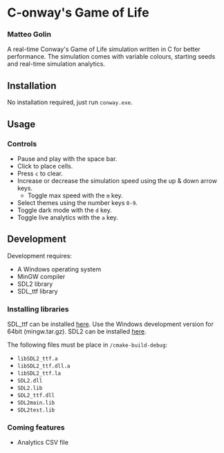 # C-onway's Game of Life
### Matteo Golin

A real-time Conway's Game of Life simulation written in C for better performance. The simulation comes with
variable colours, starting seeds and real-time simulation analytics.

## Installation
No installation required, just run `conway.exe`.

## Usage
### Controls
- Pause and play with the space bar.
- Click to place cells.
- Press `c` to clear.
- Increase or decrease the simulation speed using the up & down arrow keys.
  - Toggle max speed with the `m` key.
- Select themes using the number keys `0-9`.
- Toggle dark mode with the `d` key.
- Toggle live analytics with the `a` key.

## Development
Development requires:
- A Windows operating system
- MinGW compiler
- SDL2 library
- SDL_ttf library

### Installing libraries
SDL_ttf can be installed [here](https://github.com/libsdl-org/SDL_ttf/releases). Use the Windows development version 
for 64bit (mingw.tar.gz).
SDL2 can be installed [here](https://wiki.libsdl.org/SDL2/Installation).

The following files must be place in `/cmake-build-debug`:
- `libSDL2_ttf.a`
- `libSDL2_ttf.dll.a`
- `libSDL2_ttf.la`
- `SDL2.dll`
- `SDL2.lib`
- `SDL2_ttf.dll`
- `SDL2main.lib`
- `SDL2test.lib`

### Coming features
- Analytics CSV file
